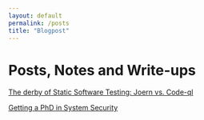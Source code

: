 ```yaml
---
layout: default
permalink: /posts
title: "Blogpost"
---
```



# Posts, Notes and Write-ups

[The derby of Static Software Testing: Joern vs. Code-ql](https://elmanto.github.io/posts/sast_derby_joern_vs_codeql)

[Getting a PhD in System Security](https://elmanto.github.io/posts/getting_a_phd_in_syssec)

